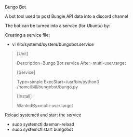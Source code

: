 Bungo Bot

A bot tool used to post Bungie API data into a discord channel


The bot can be turned into a service (for Ubuntu) by:

Creating a service file:
* vi /lib/systemd/system/bungobot.service
> [Unit]
>
> Description=Bungo Bot service
> After=multi-user.target
> 
> [Service]
>
> Type=simple
> ExecStart=/usr/bin/python3 /home/bill/bungobot/bungo.py
>
> [Install]
>
> WantedBy=multi-user.target


Reload systemctl and start the service
* sudo systemctl daemon-reload
* sudo systemctl start bungobot

